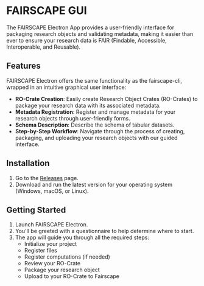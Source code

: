 # FAIRSCAPE GUI

The FAIRSCAPE Electron App provides a user-friendly interface for packaging research objects and validating metadata, making it easier than ever to ensure your research data is FAIR (Findable, Accessible, Interoperable, and Reusable).

## Features

FAIRSCAPE Electron offers the same functionality as the fairscape-cli, wrapped in an intuitive graphical user interface:

- **RO-Crate Creation**: Easily create Research Object Crates (RO-Crates) to package your research data with its associated metadata.
- **Metadata Registration**: Register and manage metadata for your research objects through user-friendly forms.
- **Schema Description**: Describe the schema of tabular datasets.
- **Step-by-Step Workflow**: Navigate through the process of creating, packaging, and uploading your research objects with our guided interface.

## Installation

1. Go to the [Releases](https://github.com/fairscape/FairscapeFrontEnd/releases) page.
2. Download and run the latest version for your operating system (Windows, macOS, or Linux).

## Getting Started

1. Launch FAIRSCAPE Electron.
2. You'll be greeted with a questionnaire to help determine where to start.
3. The app will guide you through all the required steps:
   - Initialize your project
   - Register files
   - Register computations (if needed)
   - Review your RO-Crate
   - Package your research object
   - Upload to your RO-Crate to Fairscape
